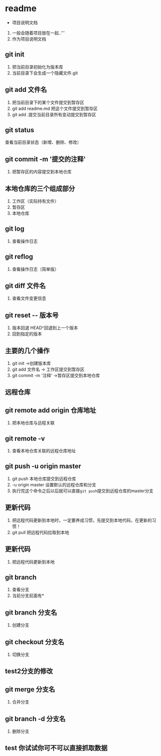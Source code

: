 # readme

+ 项目说明文档
 1. 一般会随着项目放在一起..'''
 2. 作为项目说明文档
 
 ## git init
1. 把当前目录初始化为版本库
2. 当前目录下会生成一个隐藏文件.git

## git add 文件名
1. 把当前目录下的某个文件提交到暂存区
2. git add readme.md 把这个文件提交到暂存区
3. git add .提交当前目录所有变动提交到暂存区

## git status
查看当前目录状态（新增、删除、修改）

## git commit -m '提交的注释'
1. 把暂存区的内容提交到本地仓库

## 本地仓库的三个组成部分
1. 工作区（实际持有文件）
2. 暂存区
3. 本地仓库


## git log
1. 查看操作日志
## git reflog
1. 查看操作日志（简单版）
## git diff 文件名
1. 查看文件变更信息
## git reset -- 版本号
1. 版本回退 HEAD^回退到上一个版本
2. 回到指定的版本

## 主要的几个操作
1. git init ->创建版本库
2. git add 文件名 -> 工作区提交到暂存区
3. git commit -m '注释' ->暂存区提交到本地仓库
## 远程仓库
## git remote add origin 仓库地址
1. 把本地仓库与远程关联

## git remote -v
1. 查看本地仓库关联的远程仓库地址

## git push -u origin master
1. git push 本地仓库提交到远程仓库
2. -u origin master 设置默认的远程仓库和分支
3. 执行完这个命令之后以后就可以直接`git push`提交到远程仓库的master分支
## 更新代码
1. 把远程代码更新到本地时，一定要养成习惯，先提交到本地代码，在更新的习惯！
2. git pull 把远程代码拉取到本地
## 更新代码
1. 把远程代码更新到本地

## git branch 
1. 查看分支
2. 当前分支前面有*

## git branch 分支名
1. 创建分支

## git checkout 分支名
1. 切换分支

## test2分支的修改

## git merge 分支名
1. 合并分支

## git branch -d 分支名
1. 删除分支


## test 你试试你可不可以直接抓取数据